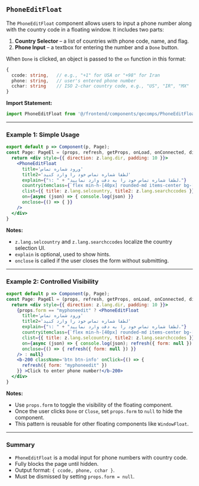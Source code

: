 
## `PhoneEditFloat`

The `PhoneEditFloat` component allows users to input a phone number along with the country code in a floating window. It includes two parts:

1. **Country Selector** – a list of countries with phone code, name, and flag.
2. **Phone Input** – a textbox for entering the number and a `Done` button.

When `Done` is clicked, an object is passed to the `on` function in this format:

```ts
{
  ccode: string,   // e.g., "+1" for USA or "+98" for Iran
  phone: string,   // user's entered phone number
  cchar: string    // ISO 2-char country code, e.g., "US", "IR", "MX"
}
```

**Import Statement:**
```ts
import PhoneEditFloat from '@/frontend/components/qecomps/PhoneEditFloat';
```

---

### Example 1: Simple Usage

```jsx
export default p => Component(p, Page);
const Page: PageEl = (props, refresh, getProps, onLoad, onConnected, dies, isFront, z) => {
  return <div style={{ direction: z.lang.dir, padding: 10 }}>
    <PhoneEditFloat
      title='ورود شماره تماس'
      title2='لطفا شماره تماس خود را وارد کنید'
      explain={"۱: " + "لطفا شماره تماس خود را به دقت وارد نمایید."}
      countryitemclass={`flex min-h-[40px] rounded-md items-center bg-[#84B780] hover:bg-[#83BF7F] active:bg-[#79B075] m-1 cursor-pointer`}
      clist={{ title: z.lang.selcountry, title2: z.lang.searchccodes }}
      on={async (json) => { console.log(json) }}
      onclose={() => { }}
    />
  </div>
}
```

**Notes:**
- `z.lang.selcountry` and `z.lang.searchccodes` localize the country selection UI.
- `explain` is optional, used to show hints.
- `onclose` is called if the user closes the form without submitting.

---

### Example 2: Controlled Visibility

```jsx
export default p => Component(p, Page);
const Page: PageEl = (props, refresh, getProps, onLoad, onConnected, dies, isFront, z) => {
  return <div style={{ direction: z.lang.dir, padding: 10 }}>
    {props.form == "myphoneedit" ? <PhoneEditFloat
      title='ورود شماره تماس'
      title2='لطفا شماره تماس خود را وارد کنید'
      explain={"۱: " + "لطفا شماره تماس خود را به دقت وارد نمایید."}
      countryitemclass={`flex min-h-[40px] rounded-md items-center bg-[#84B780] hover:bg-[#83BF7F] active:bg-[#79B075] m-1 cursor-pointer`}
      clist={{ title: z.lang.selcountry, title2: z.lang.searchccodes }}
      on={async (json) => { console.log(json); refresh({ form: null }) }}
      onclose={() => { refresh({ form: null }) }}
    /> : null}
    <b-200 className='btn btn-info' onClick={() => {
      refresh({ form: "myphoneedit" })
    }} >Click to enter phone number!</b-200>
  </div>
}
```

**Notes:**
- Use `props.form` to toggle the visibility of the floating component.
- Once the user clicks `Done` or `Close`, set `props.form` to `null` to hide the component.
- This pattern is reusable for other floating components like `WindowFloat`.

---

### Summary
- `PhoneEditFloat` is a modal input for phone numbers with country code.
- Fully blocks the page until hidden.
- Output format: `{ ccode, phone, cchar }`.
- Must be dismissed by setting `props.form = null`.

